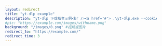```yaml
---
layout: redirect
title: "yt-dlp example"
description: "yt-dlp 下载指令示例<br /><a href='#'> .\yt-dlp.exe --cookies ".\cookie.txt" url --sleep-requests 1.5 --sleep-interval 1.5 -o "%(title)s.%(ext)s" -N 6</a>"
#pic: "https://example.com/images/withname.png"
background: "/images/0.png" #视频或图片
redirect_to: "https://example.com/"
redirect_time: 3
---
```

